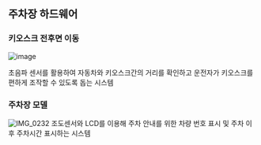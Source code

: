 ## 주차장 하드웨어

### 키오스크 전후면 이동
![image](https://user-images.githubusercontent.com/104895130/210942161-0ef8e11b-88a1-4a66-8239-560a99694330.png)

초음파 센서를 활용하여 자동차와 키오스크간의 거리를 확인하고 운전자가 키오스크를 편하게 조작할 수 있도록 돕는 시스템


### 주차장 모델
![IMG_0232](https://user-images.githubusercontent.com/54519460/211464933-8a86871b-d152-48ef-929a-d1d2cb42cf2c.jpg)
조도센서와 LCD를 이용해 주차 안내를 위한 차량 번호 표시 및 주차 이후 주차시간 표시하는 시스템 
